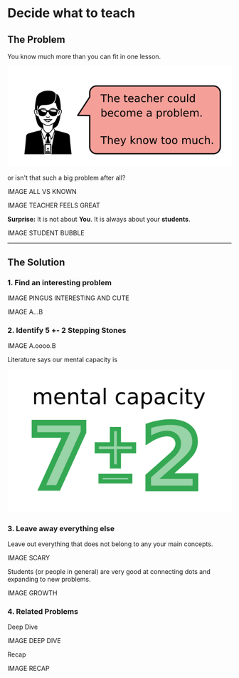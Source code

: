 
# Decide what to teach

## The Problem

You know much more than you can fit in one lesson.

![knowing too much is a problem](images/agent.png)

or isn't that such a big problem after all?

IMAGE ALL VS KNOWN

IMAGE TEACHER FEELS GREAT

**Surprise:** It is not about **You**. It is always about your **students**.

IMAGE STUDENT BUBBLE

----

## The Solution

### 1. Find an interesting problem

IMAGE PINGUS INTERESTING AND CUTE

IMAGE A...B

### 2. Identify 5 +- 2 Stepping Stones

IMAGE A.oooo.B 

Literature says our mental capacity is

![seven plusminus two](images/seven_plus_two.png)

### 3. Leave away everything else

Leave out everything that does not belong to any your main concepts.

IMAGE SCARY

Students (or people in general) are very good at connecting dots and expanding to new problems.

IMAGE GROWTH

### 4. Related Problems

Deep Dive

IMAGE DEEP DIVE

Recap

IMAGE RECAP

